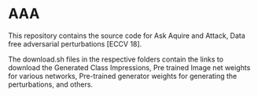# AAA

This repository contains the source code for Ask Aquire and Attack, Data free adversarial perturbations [ECCV 18].

The download.sh files in the respective folders contain the links to download the Generated Class Impressions, 
Pre trained Image net weights for various networks, Pre-trained generator weights for generating the perturbations, and others.  
